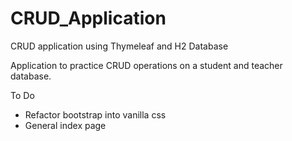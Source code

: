 # CRUD_Application
CRUD application using Thymeleaf and H2 Database

Application to practice CRUD operations on a student and teacher database.

To Do
- Refactor bootstrap into vanilla css
- General index page
